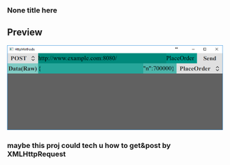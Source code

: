 ### None title here
##  Preview
![enter image description here](https://github.com/kench1994/QmlHttpMethodImplement-/blob/master/20171224103041.png)
### maybe this proj could tech u how to get&post by XMLHttpRequest